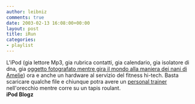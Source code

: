 ```yaml
---
author: leibniz
comments: true
date: 2003-02-13 16:08:00+00:00
layout: post
title: iRun
categories:
- playlist
---
```


L'iPod (gia lettore Mp3, gia rubrica contatti, gia calendario, gia isolatore di dna, gia  [   oggetto fotografato mentre gira il mondo alla maniera dei nani di Amelie](http://www.ipodblogz.it/ipodpages/pages/ipodclicz_gallery.html)) ora e anche un hardware al servizio del fitness hi-tech. Basta scaricare qualche file e chiunque potra avere un  [   personal trainer ](http://www.ipodblogz.it/ipodpages/pages/FMPro?-db=ipodtech.fp5&-format=news%5fcorpo.html&-lay=cgi&-sortfield=id&-sortorder=descend&news=yes&-max=6&-recid=32936&-find=)nell'orecchio mentre corre su un tapis roulant.   
**iPod Blogz**
